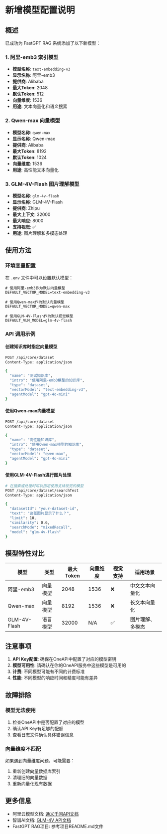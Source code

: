 # 新增模型配置说明

## 概述

已成功为 FastGPT RAG 系统添加了以下新模型：

### 1. 阿里-emb3 索引模型
- **模型名称**: `text-embedding-v3`
- **显示名称**: 阿里-emb3
- **提供商**: Alibaba
- **最大Token**: 2048
- **默认Token**: 512
- **向量维度**: 1536
- **用途**: 文本向量化和语义搜索

### 2. Qwen-max 向量模型
- **模型名称**: `qwen-max`
- **显示名称**: Qwen-max
- **提供商**: Alibaba
- **最大Token**: 8192
- **默认Token**: 1024
- **向量维度**: 1536
- **用途**: 高性能文本向量化

### 3. GLM-4V-Flash 图片理解模型
- **模型名称**: `glm-4v-flash`
- **显示名称**: GLM-4V-Flash
- **提供商**: Zhipu
- **最大上下文**: 32000
- **最大响应**: 8000
- **支持视觉**: ✅
- **用途**: 图片理解和多模态处理

## 使用方法

### 环境变量配置

在 `.env` 文件中可以设置默认模型：

```env
# 使用阿里-emb3作为默认向量模型
DEFAULT_VECTOR_MODEL=text-embedding-v3

# 使用Qwen-max作为默认向量模型
DEFAULT_VECTOR_MODEL=qwen-max

# 使用GLM-4V-Flash作为默认视觉模型
DEFAULT_VLM_MODEL=glm-4v-flash
```

### API 调用示例

#### 创建知识库时指定向量模型

```bash
POST /api/core/dataset
Content-Type: application/json

{
  "name": "测试知识库",
  "intro": "使用阿里-emb3模型的知识库",
  "type": "dataset",
  "vectorModel": "text-embedding-v3",
  "agentModel": "gpt-4o-mini"
}
```

#### 使用Qwen-max向量模型

```bash
POST /api/core/dataset
Content-Type: application/json

{
  "name": "高性能知识库",
  "intro": "使用Qwen-max模型的知识库",
  "type": "dataset",
  "vectorModel": "qwen-max",
  "agentModel": "gpt-4o-mini"
}
```

#### 使用GLM-4V-Flash进行图片处理

```bash
# 在搜索或处理时可以指定使用支持视觉的模型
POST /api/core/dataset/searchTest
Content-Type: application/json

{
  "datasetId": "your-dataset-id",
  "text": "这张图片显示了什么？",
  "limit": 10,
  "similarity": 0.6,
  "searchMode": "mixedRecall",
  "model": "glm-4v-flash"
}
```

## 模型特性对比

| 模型 | 类型 | 最大Token | 向量维度 | 视觉支持 | 适用场景 |
|------|------|-----------|----------|----------|----------|
| 阿里-emb3 | 向量模型 | 2048 | 1536 | ❌ | 中文文本向量化 |
| Qwen-max | 向量模型 | 8192 | 1536 | ❌ | 长文本向量化 |
| GLM-4V-Flash | 语言模型 | 32000 | N/A | ✅ | 图片理解、多模态 |

## 注意事项

1. **API Key配置**: 确保在OneAPI中配置了对应的模型密钥
2. **模型可用性**: 请确认在你的OneAPI服务中这些模型是可用的
3. **计费**: 不同模型可能有不同的计费标准
4. **性能**: 不同模型的响应时间和精度可能有差异

## 故障排除

### 模型无法使用
1. 检查OneAPI中是否配置了对应的模型
2. 确认API Key有足够的配额
3. 查看日志文件确认具体错误信息

### 向量维度不匹配
如果遇到向量维度问题，可能需要：
1. 重新创建向量数据库索引
2. 清理旧的向量数据
3. 重新向量化现有数据

## 更多信息

- 阿里云模型文档: [通义千问API文档](https://help.aliyun.com/zh/dashscope/)
- 智谱AI文档: [GLM-4V API文档](https://open.bigmodel.cn/doc)
- FastGPT RAG项目: 参考项目README.md文件
